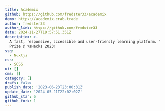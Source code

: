 ```yaml
---
title: Academix
github: https://github.com/fredster33/academix
demo: https://academix.crab.trade
author: fredster33
author_link: https://github.com/fredster33
date: 2024-11-27T19:57:51.351Z
description: >-
  A fast, responsive, accessible and user-friendly learning platform. Theme
  Prize @ vsHacks 2023!
ssg:
  - Nuxtjs
css:
  - SCSS
ui: []
cms: []
category: []
draft: false
publish_date: '2023-06-23T23:00:31Z'
update_date: '2024-05-11T22:02:02Z'
github_star: 6
github_fork: 1
---
```

